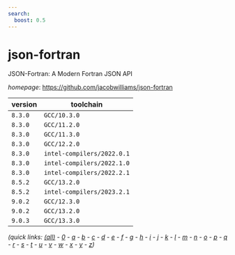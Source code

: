 ```yaml
---
search:
  boost: 0.5
---
```

# json-fortran

JSON-Fortran: A Modern Fortran JSON API

*homepage*: <https://github.com/jacobwilliams/json-fortran>

version | toolchain
--------|----------
``8.3.0`` | ``GCC/10.3.0``
``8.3.0`` | ``GCC/11.2.0``
``8.3.0`` | ``GCC/11.3.0``
``8.3.0`` | ``GCC/12.2.0``
``8.3.0`` | ``intel-compilers/2022.0.1``
``8.3.0`` | ``intel-compilers/2022.1.0``
``8.3.0`` | ``intel-compilers/2022.2.1``
``8.5.2`` | ``GCC/13.2.0``
``8.5.2`` | ``intel-compilers/2023.2.1``
``9.0.2`` | ``GCC/12.3.0``
``9.0.2`` | ``GCC/13.2.0``
``9.0.3`` | ``GCC/13.3.0``


*(quick links: [(all)](../index.md) - [0](../0/index.md) - [a](../a/index.md) - [b](../b/index.md) - [c](../c/index.md) - [d](../d/index.md) - [e](../e/index.md) - [f](../f/index.md) - [g](../g/index.md) - [h](../h/index.md) - [i](../i/index.md) - [j](../j/index.md) - [k](../k/index.md) - [l](../l/index.md) - [m](../m/index.md) - [n](../n/index.md) - [o](../o/index.md) - [p](../p/index.md) - [q](../q/index.md) - [r](../r/index.md) - [s](../s/index.md) - [t](../t/index.md) - [u](../u/index.md) - [v](../v/index.md) - [w](../w/index.md) - [x](../x/index.md) - [y](../y/index.md) - [z](../z/index.md))*

